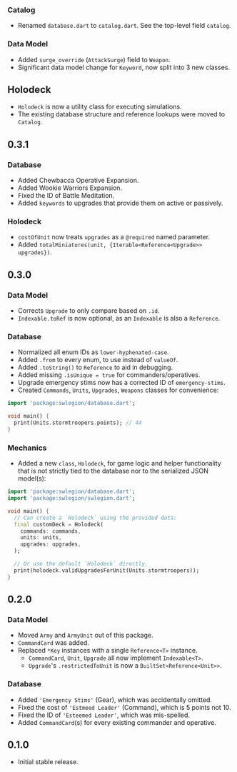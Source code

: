 ### Catalog

- Renamed `database.dart` to `catalog.dart`. See the top-level field `catalog`.

### Data Model

- Added `surge_override` (`AttackSurge`) field to `Weapon`.
- Significant data model change for `Keyword`, now split into 3 new classes.

## Holodeck

- `Holodeck` is now a utility class for executing simulations.
- The existing database structure and reference lookups were moved to `Catalog`.

## 0.3.1

### Database

- Added Chewbacca Operative Expansion.
- Added Wookie Warriors Expansion.
- Fixed the ID of Battle Meditation.
- Added `keywords` to upgrades that provide them on active or passively.

### Holodeck

- `costOfUnit` now treats `upgrades` as a `@required` named parameter.
- Added `totalMiniatures(unit, {Iterable<Reference<Upgrade>> upgrades})`.

## 0.3.0

### Data Model

- Corrects `Upgrade` to only compare based on `.id`.
- `Indexable.toRef` is now optional, as an `Indexable` is also a `Reference`.

### Database

- Normalized all enum IDs as `lower-hyphenated-case`.
- Added `.from` to every enum, to use instead of `valueOf`.
- Added `.toString()` to `Reference` to aid in debugging.
- Added missing `.isUnique = true` for commanders/operatives.
- Upgrade emergency stims now has a corrected ID of `emergency-stims`.
- Created `Commands`, `Units`, `Upgrades`, `Weapons` classes for convenience:

```dart
import 'package:swlegion/database.dart';

void main() {
  print(Units.stormtroopers.points); // 44
}
```

### Mechanics

- Added a new `class`, `Holodeck`, for game logic and helper functionality that
  is not strictly tied to the database nor to the serialized JSON model(s):

```dart
import 'package:swlegion/database.dart';
import 'package:swlegion/swlegion.dart';

void main() {
  // Can create a `Holodeck` using the provided data:
  final customDeck = Holodeck(
    commands: commands,
    units: units,
    upgrades: upgrades,
  );

  // Or use the default `Holodeck` directly.
  print(holodeck.validUpgradesForUnit(Units.stormtroopers));
}
```

## 0.2.0

### Data Model

- Moved `Army` and `ArmyUnit` out of this package.
- `CommandCard` was added.
- Replaced `*Key` instances with a single `Reference<T>` instance.
  - `CommandCard`, `Unit`, `Upgrade` all now implement `Indexable<T>`.
  - `Upgrade`'s `.restrictedToUnit` is now a `BuiltSet<Reference<Unit>>`.

### Database

- Added `'Emergency Stims'` (Gear), which was accidentally omitted.
- Fixed the cost of `'Estmeed Leader'` (Command), which is 5 points not 10.
- Fixed the ID of `'Esteemed Leader'`, which was mis-spelled.
- Added `CommandCard`(s) for every existing commander and operative.

## 0.1.0

- Initial stable release.
